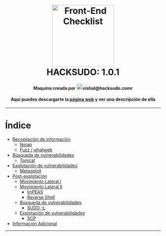 <h1 align="center">
<br>
  <img src="https://anaparrillablog.files.wordpress.com/2016/04/cayo-julio-cc3a9sar-imperio-romano.png?w=656" alt="Front-End Checklist" width="200">
  <br>
  HACKSUDO: 1.0.1
  <br>
</h1>

<h4 align="center">Maquina creada por <img src="https://img.icons8.com/fluent/344/email-open.png" alt="Front-End Checklist" width="20">vishal@hacksudo.comr</h4>
<h4 align="center">Aquí puedes descargarte la <a href="https://www.vulnhub.com/entry/hacksudo-101,650/">página web</a> y ver una descripción de ella</h4>

---

# Índice

- [Recopilación de información](#recopilación-de-información)
  - [Nmap](#nmap)
  - [Fuzz / whatweb](#)
- [Búsqueda de vulnerabilidades](#búsqueda-de-vulnerabilidades)
  - [Tomcat](#)
- [Explotación de vulnerabilidades](#explotación-de-vulnerabilidades)
  - [Metasploit](#)
- [Post-explotación](#post-explotación)
  - [Movimiento Lateral I](#)
  - [Movimiento Lateral II](#)
       - [linPEAS](#)
       - [Reverse Shell]()
  - [Búsqueda de vulnerabilidades](#búsqueda-de-vulnerabilidades-1)
       - [SUDO -L](#)
  - [Explotación de vulnerabilidades](#explotación-de-vulnerabilidades-1)
       - [SCP](#)
- [Información Adicional](#información-adicional)


---
